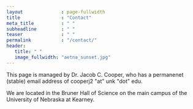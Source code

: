 ```yaml
---
layout              : page-fullwidth
title               : "Contact"
meta_title          : " "
subheadline         : " "
teaser              : " "
permalink           : "/contact/"
header:
   title: " "
   image_fullwidth: "aetna_sunset.jpg"
---
```


This page is managed by Dr. Jacob C. Cooper, who has a permanenet (stable) email address of cooperj2 "at" unk "dot" edu.

We are located in the Bruner Hall of Science on the main campus of the University of Nebraska at Kearney.
